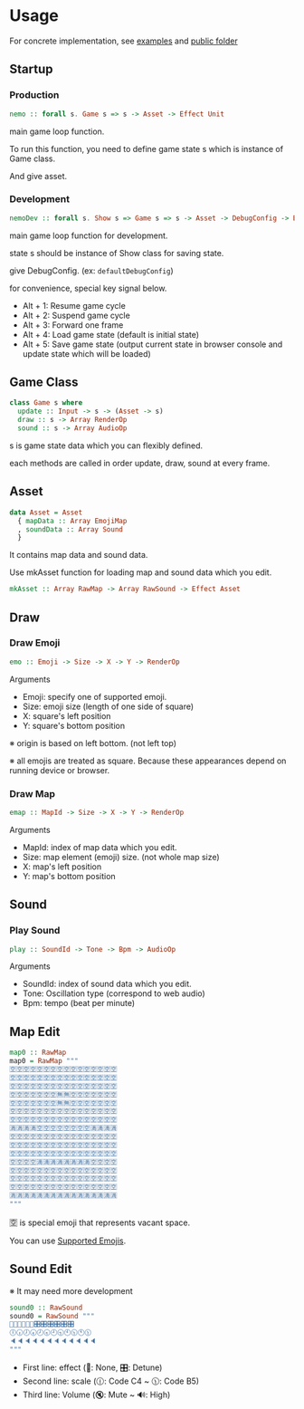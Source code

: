 # Usage

For concrete implementation, see [examples](../examples) and [public folder](../public)

## Startup

### Production

```PureScript
nemo :: forall s. Game s => s -> Asset -> Effect Unit
```

main game loop function.

To run this function, you need to define game state s which is instance of Game class.

And give asset.

### Development

```PureScript
nemoDev :: forall s. Show s => Game s => s -> Asset -> DebugConfig -> Effect Unit
```

main game loop function for development.

state s should be instance of Show class for saving state.

give DebugConfig. (ex: `defaultDebugConfig`)

for convenience, special key signal below.

- Alt + 1: Resume game cycle
- Alt + 2: Suspend game cycle
- Alt + 3: Forward one frame
- Alt + 4: Load game state (default is initial state)
- Alt + 5: Save game state (output current state in browser console and update state which will be loaded)

## Game Class

```PureScript
class Game s where
  update :: Input -> s -> (Asset -> s)
  draw :: s -> Array RenderOp
  sound :: s -> Array AudioOp
```

s is game state data which you can flexibly defined.

each methods are called in order update, draw, sound at every frame.

## Asset

```PureScript
data Asset = Asset
  { mapData :: Array EmojiMap
  , soundData :: Array Sound
  }
```

It contains map data and sound data.

Use mkAsset function for loading map and sound data which you edit.

```PureScript
mkAsset :: Array RawMap -> Array RawSound -> Effect Asset
```

## Draw

### Draw Emoji

```PureScript
emo :: Emoji -> Size -> X -> Y -> RenderOp
```

Arguments

- Emoji: specify one of supported emoji.
- Size: emoji size (length of one side of square)
- X: square's left position
- Y: square's bottom position

※ origin is based on left bottom. (not left top)

※ all emojis are treated as square.
Because these appearances depend on running device or browser.

### Draw Map

```PureScript
emap :: MapId -> Size -> X -> Y -> RenderOp
```

Arguments

- MapId: index of map data which you edit.
- Size: map element (emoji) size. (not whole map size)
- X: map's left position
- Y: map's bottom position

## Sound

### Play Sound

```PureScript
play :: SoundId -> Tone -> Bpm -> AudioOp
```

Arguments

- SoundId: index of sound data which you edit.
- Tone: Oscillation type (correspond to web audio)
- Bpm: tempo (beat per minute)


## Map Edit

```PureScript
map0 :: RawMap
map0 = RawMap """
🈳🈳🈳🈳🈳🈳🈳🈳🈳🈳🈳🈳🈳🈳🈳🈳
🈳🈳🈳🈳🈳🈳🈳🈳🈳🈳🈳🈳🈳🈳🈳🈳
🈳🈳🈳🈳🈳🈳🈳🈳🈳🈳🈳🈳🈳🈳🈳🈳
🈳🈳🈳🈳🈳🈳🈳🈚🈚🈳🈳🈳🈳🈳🈳🈳
🈳🈳🈳🈳🈳🈳🈳🈚🈚🈳🈳🈳🈳🈳🈳🈳
🈳🈳🈳🈳🈳🈳🈳🈳🈳🈳🈳🈳🈳🈳🈳🈳
🈳🈳🈳🈳🈳🈳🈳🈳🈳🈳🈳🈳🈳🈳🈳🈳
🈵🈵🈵🈵🈳🈳🈳🈳🈳🈳🈳🈳🈵🈵🈵🈵
🈳🈳🈳🈳🈳🈳🈳🈳🈳🈳🈳🈳🈳🈳🈳🈳
🈳🈳🈳🈳🈳🈳🈳🈳🈳🈳🈳🈳🈳🈳🈳🈳
🈳🈳🈳🈳🈳🈳🈳🈳🈳🈳🈳🈳🈳🈳🈳🈳
🈳🈳🈳🈳🈵🈵🈵🈵🈵🈵🈵🈵🈳🈳🈳🈳
🈳🈳🈳🈳🈳🈳🈳🈳🈳🈳🈳🈳🈳🈳🈳🈳
🈳🈳🈳🈳🈳🈳🈳🈳🈳🈳🈳🈳🈳🈳🈳🈳
🈳🈳🈳🈳🈳🈳🈳🈳🈳🈳🈳🈳🈳🈳🈳🈳
🈵🈵🈵🈵🈵🈵🈵🈵🈵🈵🈵🈵🈵🈵🈵🈵
"""
```

🈳 is special emoji that represents vacant space.

You can use [Supported Emojis](emoji.md).

## Sound Edit

※ It may need more development

```PureScript
sound0 :: RawSound
sound0 = RawSound """
🎼🎼🎼🎼🎼🎼🎛🎛🎛🎛🎛🎛
🕕🕡🕖🕢🕗🕣🕘🕤🕙🕥🕚🕦
🔈🔈🔈🔈🔈🔈🔈🔈🔈🔈🔈🔈
"""
```

- First line: effect (🎼: None, 🎛: Detune)
- Second line: scale (🕧: Code C4 ~ 🕦: Code B5)
- Third line: Volume (🔇: Mute ~ 🔊: High)